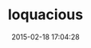 ---
layout: post
title:  "loquacious"
repo:   "TwP/loquacious"
date:   2015-02-18 17:04:28
gemurl: http://rubygems.org/gems/loquacious
---